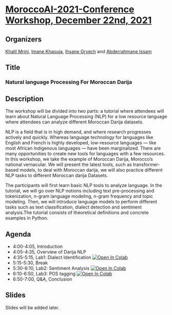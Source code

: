 # [MoroccoAI-2021-Conference Workshop, December 22nd, 2021](https://www.morocco.ai/events/conferences/MoroccoAI-conf-2021/pages/workshop.html)

## Organizers
[Khalil Mrini](https://khalilmrini.github.io/), [Imane Khaouja](https://github.com/imanekhaouja), [Ihsane Gryech](https://github.com/ihsanegr) and [Abderrahmane Issam](https://github.com/issam9)

## Title
### Natural language Processing For Moroccan Darija

## Description
The workshop will be divided into two parts: a tutorial where attendees will learn about Natural Language Processing (NLP) for a low resource language where attendees can analyze different Moroccan Darija datasets.

NLP is a field that is in high demand, and where research progresses actively and quickly. Whereas language technology for languages like English and French is highly developed, low-resource languages — like most African indigenous languages — have been marginalized. There are many opportunities to create new tools for languages with a few resources. In this workshop, we take the example of Moroccan Darija, Morocco’s national vernacular. We will present the latest tools, such as transformer-based models, to deal with Moroccan darija, we will also practice different NLP tasks to different Moroccan darija Datasets.

The participants will first learn basic NLP tools to analyze language. In the tutorial, we will go over NLP notions including text pre-processing and tokenization, n-gram language modeling, n-gram frequency and topic modeling. Then, we will introduce language models to perform different tasks such as text classification, dialect detection and sentiment analysis.The tutorial consists of theoretical definitions and concrete examples in Python. 
## Agenda

* 4:00-4:05, 		Introduction
* 4:05-4:35,		Overview of Darija NLP 
* 4:35-5:15, 		Lab1: Dialect Identification [![Open In Colab](https://colab.research.google.com/assets/colab-badge.svg)](https://colab.research.google.com/drive/1KqIkTTupGtUiKDcZZ8hp5b0zwAY8vpm8?usp=sharing)
* 5:15-5:30, 		Break
* 5:30-6:10, 		Lab2: Sentiment Analysis [![Open In Colab](https://colab.research.google.com/assets/colab-badge.svg)](https://colab.research.google.com/drive/1mR7KhtZr6lnkCMNANQVRr8CuixdnMxKg?usp=sharing)
* 6:10-6:50,  	Lab3: POS tagging [![Open In Colab](https://colab.research.google.com/assets/colab-badge.svg)](https://colab.research.google.com/drive/1IzZ141OBj3yHFnADFQTVHc6NHoVAGSZb?usp=sharing)
* 6:50-7:00, 		Q&A, Conclusion

## Slides
Slides will be added later.

